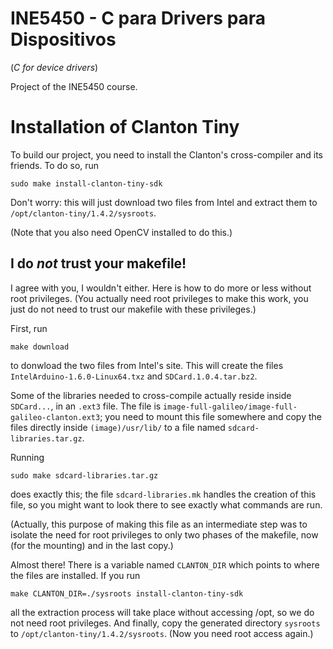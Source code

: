 INE5450 - C para Drivers para Dispositivos
==========================================
(_C for device drivers_)

Project of the INE5450 course.

Installation of Clanton Tiny
============================
To build our project,
you need to install the Clanton's cross-compiler and its friends.
To do so, run

    sudo make install-clanton-tiny-sdk

Don't worry: this will just download two files from Intel
and extract them to `/opt/clanton-tiny/1.4.2/sysroots`.

(Note that you also need OpenCV installed to do this.)

I do _not_ trust your makefile!
-------------------------------

I agree with you, I wouldn't either.
Here is how to do more or less without root privileges.
(You actually need root privileges to make this work,
you just do not need to trust our makefile with these privileges.)

First, run

    make download

to donwload the two files from Intel's site.
This will create the files `IntelArduino-1.6.0-Linux64.txz`
and `SDCard.1.0.4.tar.bz2`.

Some of the libraries needed to cross-compile actually reside inside
`SDCard...`, in an `.ext3` file.
The file is `image-full-galileo/image-full-galileo-clanton.ext3`;
you need to mount this file somewhere
and copy the files directly inside `(image)/usr/lib/`
to a file named `sdcard-libraries.tar.gz`.

Running

    sudo make sdcard-libraries.tar.gz

does exactly this;
the file `sdcard-libraries.mk` handles the creation of this file,
so you might want to look there to see exactly what commands are run.

(Actually, this purpose of making this file as an intermediate step
was to isolate the need for root privileges to only two phases of the makefile,
now (for the mounting) and in the last copy.)

Almost there!
There is a variable named `CLANTON_DIR`
which points to where the files are installed.
If you run

    make CLANTON_DIR=./sysroots install-clanton-tiny-sdk

all the extraction process will take place without accessing /opt,
so we do not need root privileges.
And finally,
copy the generated directory `sysroots` to `/opt/clanton-tiny/1.4.2/sysroots`.
(Now you need root access again.)
